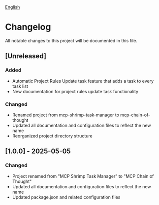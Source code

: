 [English](CHANGELOG.md)

# Changelog

All notable changes to this project will be documented in this file.

## [Unreleased]

### Added
- Automatic Project Rules Update task feature that adds a task to every task list
- New documentation for project rules update task functionality

### Changed
- Renamed project from mcp-shrimp-task-manager to mcp-chain-of-thought
- Updated all documentation and configuration files to reflect the new name
- Reorganized project directory structure

## [1.0.0] - 2025-05-05

### Changed
- Project renamed from "MCP Shrimp Task Manager" to "MCP Chain of Thought"
- Updated all documentation and configuration files to reflect the new name
- Updated package.json and related configuration files
